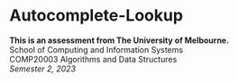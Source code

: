# Autocomplete-Lookup
**This is an assessment from The University of Melbourne.** <br />
School of Computing and Information Systems <br />
COMP20003 Algorithms and Data Structures <br />
_Semester 2, 2023_ <br />
